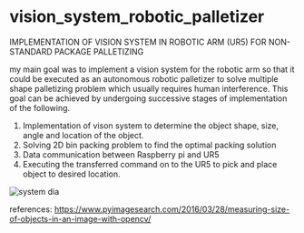# vision_system_robotic_palletizer
IMPLEMENTATION OF VISION SYSTEM IN ROBOTIC ARM (UR5) FOR NON-STANDARD PACKAGE PALLETIZING


my main goal  was to implement a vision system for the robotic arm so that it could be
executed as an autonomous robotic palletizer to solve multiple shape palletizing problem which
usually requires human interference. This goal can be achieved by undergoing successive stages of
implementation of the following.
1. Implementation of vison system to determine the object shape, size, angle and location of the
object.
2. Solving 2D bin packing problem to find the optimal packing solution
3. Data communication between Raspberry pi and UR5
4. Executing the transferred command on to the UR5 to pick and place object to desired location.



![system dia](https://user-images.githubusercontent.com/41652789/45716759-c84ce480-bb8f-11e8-8ded-2ad93523cb4e.png)



references:
https://www.pyimagesearch.com/2016/03/28/measuring-size-of-objects-in-an-image-with-opencv/
